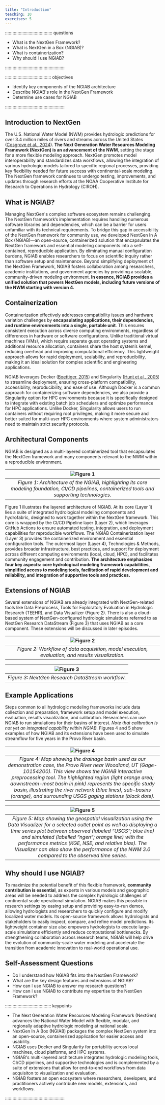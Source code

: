 ```yaml
---
title: "Introduction"
teaching: 10
exercises: 5
---
```


:::::::::::::::::::::::::::::::::::::: questions 

- What is the NextGen Framework?
- What is NextGen in a Box (NGIAB)?
- What is containerization?
- Why should I use NGIAB?

::::::::::::::::::::::::::::::::::::::::::::::::

::::::::::::::::::::::::::::::::::::: objectives

- Identify key components of the NGIAB architecture
- Describe NGIAB's role in the NextGen Framework
- Determine use cases for NGIAB

::::::::::::::::::::::::::::::::::::::::::::::::

## Introduction to NextGen

The U.S. National Water Model (NWM) provides hydrologic predictions for over 3.4 million miles of rivers and streams across the United States ([Cosgrove et al., 2024](https://doi.org/10.1111/1752-1688.13184)). **The Next Generation Water Resources Modeling Framework (NextGen) is an advancement of the NWM**, setting the stage for a more flexible modeling approach. NextGen promotes model interoperability and standardizes data workflows, allowing the integration of various hydrologic models tailored to specific regional processes, providing key flexibility needed for future success with continental-scale modeling. The NextGen framework continues to undergo testing, improvements, and updates through research efforts at the NOAA Cooperative Institute for Research to Operations in Hydrology (CIROH). 

## What is NGIAB?

Managing NextGen's complex software ecosystem remains challenging. The NextGen framework’s implementation requires handling numerous software libraries and dependencies, which can be a barrier for users unfamiliar with its technical requirements. To bridge this gap in accessibility of the NextGen framework for community use, we developed NextGen In A Box (NGIAB)—an open-source, containerized solution that encapsulates the NextGen framework and essential modeling components into a self-contained, reproducible application. By eliminating manual configuration burdens, NGIAB enables researchers to focus on scientific inquiry rather than software setup and maintenance. Beyond simplifying deployment of the NextGen Framework, NGIAB fosters collaboration among researchers, academic institutions, and government agencies by providing a scalable, community-driven modeling environment. **In essence, NGIAB provides a unified solution that powers NextGen models, including future versions of the NWM starting with version 4.**

## Containerization

Containerization effectively addresses compatibility issues and hardware variation challenges by **encapsulating applications, their dependencies, and runtime environments into a single, portable unit**. This ensures consistent execution across diverse computing environments, regardless of differences in hardware or software configurations. Unlike traditional virtual machines (VMs), which require separate guest operating systems and additional resource allocation, containers share the host system’s kernel, reducing overhead and improving computational efficiency. This lightweight approach allows for rapid deployment, scalability, and reproducibility, making it an ideal solution for complex scientific and engineering applications. 

NGIAB leverages Docker ([Boettiger, 2015](https://doi.org/10.1145/2723872.2723882)) and Singularity ([Hunt et al., 2005](https://www.researchgate.net/publication/236160050_An_Overview_of_the_Singularity_Project)) to streamline deployment, ensuring cross-platform compatibility, accessibility, reproducibility, and ease of use. Although Docker is a common approach for containerizing software dependencies, we also provide a Singularity option for HPC environments because it is specifically designed to integrate with existing batch job schedulers and optimize performance for HPC applications. Unlike Docker, Singularity allows users to run containers without requiring root privileges, making it more secure and better suited for multi-user HPC environments where system administrators need to maintain strict security protocols.

## Architectural Components

NGIAB is designed as a multi-layered containerized tool that encapsulates the NextGen framework and many components relevant to the NWM within a reproducible environment. 

| ![Figure 1](images/fig1-1.png) |
| :--: |
| *Figure 1: Architecture of the NGIAB, highlighting its core modeling foundation, CI/CD pipelines, containerized tools and supporting technologies.* |

Figure 1 illustrates the layered architecture of NGIAB. At its core (Layer 1) lies a suite of integrated hydrological modeling components and hydrofabric, designed to work together within the NextGen framework. This core is wrapped by the CI/CD Pipeline layer (Layer 2), which leverages GitHub Actions to ensure automated testing, integration, and deployment capabilities for reproducible workflows. The NGIAB Containerization layer (Layer 3) provides the containerized environment and essential configuration tools. The outermost layer (Layer 4), Technologies & Methods, provides broader infrastructure, best practices, and support for deployment across different computing environments (local, cloud, HPC), and facilitates community engagement and contribution. **The architecture emphasizes four key aspects: core hydrological modeling framework capabilities, simplified access to modeling tools, facilitation of rapid development and reliability, and integration of supportive tools and practices.** 

## Extensions of NGIAB

Several extensions of NGIAB are already integrated with NextGen-related tools like Data Preprocess, Tools for Exploratory Evaluation in Hydrologic Research (TEEHR), and Data Visualizer (Figure 2). There is also a cloud-based system of NextGen-configured hydrologic simulations referred to as NextGen Research DataStream (Figure 3) that uses NGIAB as a core component. These extensions will be discussed in later episodes.

| ![Figure 2](images/fig1-2.png) |
| :--: |
| *Figure 2: Workflow of data acquisition, model execution, evaluation, and results visualization.* |

| ![Figure 3](images/fig1-3.png) |
| :--: |
| *Figure 3: NextGen Research DataStream workflow.* |

## Example Applications

Steps common to all hydrologic modeling frameworks include data collection and preparation, framework setup and model execution, evaluation, results visualization, and calibration. Researchers can use NGIAB to run simulations for their basins of interest. *Note that calibration is not yet an integrated capability within NGIAB.* Figures 4 and 5 show examples of how NGIAB and its extensions have been used to simulate streamflow for five years in the Provo River basin.

| ![Figure 4](images/fig1-4.png) |
| :--: |
| *Figure 4: Map showing the drainage basin used as our demonstration case, the Provo River near Woodland, UT (Gage-10154200). This view shows the NGIAB interactive preprocessing tool. The highlighted region (light orange area; downstream-most basin in pink) represents the specific study basin, illustrating the river network (blue lines), sub-basins (orange), and surrounding USGS gaging stations (black dots).* |

| ![Figure 5](images/fig1-5.png) |
| :--: |
| *Figure 5: Map showing the geospatial visualization using the Data Visualizer for a selected outlet point as well as displaying a time series plot between observed (labeled “USGS”; blue line) and simulated (labelled “ngen”; orange line) with the performance metrics (KGE, NSE, and relative bias). The Visualizer can also show the performance of the NWM 3.0 compared to the observed time series.* |

## Why should I use NGIAB?

To maximize the potential benefit of this flexible framework, **community contribution is essential**, as experts in various models and geographic areas will be needed to address the complex hydrologic challenges of continental scale operational simulation. NGIAB makes this possible in research settings by easing setup and providing easy-to-run demos, allowing hydrologists and researchers to quickly configure and modify localized water models. Its open-source framework allows hydrologists and stakeholders to easily inspect, compare, and refine model predictions. Its lightweight container size also empowers hydrologists to execute large-scale simulations efficiently and reduce computational bottlenecks. By strengthening collaboration across research teams, NGIAB will help drive the evolution of community-scale water modeling and accelerate the transition from academic innovation to real-world operational use.

## Self-Assessment Questions

- Do I understand how NGIAB fits into the NextGen Framework?
- What are the key design features and extensions of NGIAB?
- How can I use NGIAB to answer my research questions?
- How can I use NGIAB to contribute my expertise to the NextGen Framework?
  
::::::::::::::::::::::::::::::::::::: keypoints 

- The Next Generation Water Resources Modeling Framework (NextGen) advances the National Water Model with flexible, modular, and regionally adaptive hydrologic modeling at national scale.
- NextGen In A Box (NGIAB) packages the complex NextGen system into an open-source, containerized application for easier access and usability.
- NGIAB uses Docker and Singularity for portability across local machines, cloud platforms, and HPC systems.
- NGIAB's multi-layered architecture integrates hydrologic modeling tools, CI/CD pipelines, and supportive technologies and is complemented by a suite of extensions that allow for end-to-end workflows from data acquisiton to visualization and evaluation.
- NGIAB fosters an open ecosystem where researchers, developers, and practitioners actively contribute new models, extensions, and workflows.

::::::::::::::::::::::::::::::::::::::::::::::::

[r-markdown]: https://rmarkdown.rstudio.com/
